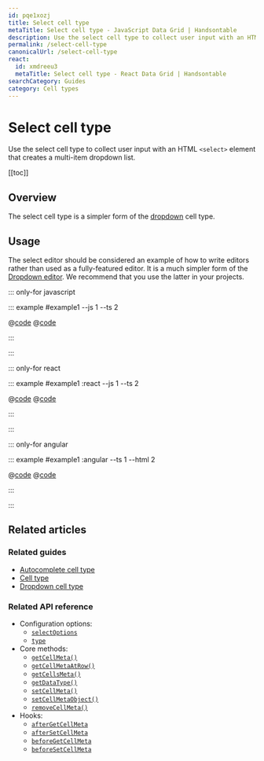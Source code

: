 ```yaml
---
id: pqe1xozj
title: Select cell type
metaTitle: Select cell type - JavaScript Data Grid | Handsontable
description: Use the select cell type to collect user input with an HTML <select> element that creates a multi-item dropdown list.
permalink: /select-cell-type
canonicalUrl: /select-cell-type
react:
  id: xmdreeu3
  metaTitle: Select cell type - React Data Grid | Handsontable
searchCategory: Guides
category: Cell types
---
```


# Select cell type

Use the select cell type to collect user input with an HTML `<select>` element that creates a multi-item dropdown list.

[[toc]]

## Overview

The select cell type is a simpler form of the [dropdown](@/guides/cell-types/dropdown-cell-type/dropdown-cell-type.md) cell type.

## Usage

The select editor should be considered an example of how to write editors rather than used as a fully-featured editor. It is a much simpler form of the [Dropdown editor](@/guides/cell-types/dropdown-cell-type/dropdown-cell-type.md). We recommend that you use the latter in your projects.

::: only-for javascript

::: example #example1 --js 1 --ts 2

@[code](@/content/guides/cell-types/select-cell-type/javascript/example1.js)
@[code](@/content/guides/cell-types/select-cell-type/javascript/example1.ts)

:::

:::

::: only-for react

::: example #example1 :react --js 1 --ts 2

@[code](@/content/guides/cell-types/select-cell-type/react/example1.jsx)
@[code](@/content/guides/cell-types/select-cell-type/react/example1.tsx)

:::

:::

::: only-for angular

::: example #example1 :angular --ts 1 --html 2

@[code](@/content/guides/cell-types/select-cell-type/angular/example1.ts)
@[code](@/content/guides/cell-types/select-cell-type/angular/example1.html)

:::

:::

## Related articles

### Related guides

<div class="boxes-list gray">

- [Autocomplete cell type](@/guides/cell-types/autocomplete-cell-type/autocomplete-cell-type.md)
- [Cell type](@/guides/cell-types/cell-type/cell-type.md)
- [Dropdown cell type](@/guides/cell-types/dropdown-cell-type/dropdown-cell-type.md)

</div>

### Related API reference

- Configuration options:
  - [`selectOptions`](@/api/options.md#selectoptions)
  - [`type`](@/api/options.md#type)
- Core methods:
  - [`getCellMeta()`](@/api/core.md#getcellmeta)
  - [`getCellMetaAtRow()`](@/api/core.md#getcellmetaatrow)
  - [`getCellsMeta()`](@/api/core.md#getcellsmeta)
  - [`getDataType()`](@/api/core.md#getdatatype)
  - [`setCellMeta()`](@/api/core.md#setcellmeta)
  - [`setCellMetaObject()`](@/api/core.md#setcellmetaobject)
  - [`removeCellMeta()`](@/api/core.md#removecellmeta)
- Hooks:
  - [`afterGetCellMeta`](@/api/hooks.md#aftergetcellmeta)
  - [`afterSetCellMeta`](@/api/hooks.md#aftersetcellmeta)
  - [`beforeGetCellMeta`](@/api/hooks.md#beforegetcellmeta)
  - [`beforeSetCellMeta`](@/api/hooks.md#beforesetcellmeta)
